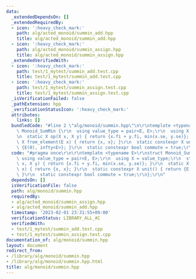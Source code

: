 ```yaml
---
data:
  _extendedDependsOn: []
  _extendedRequiredBy:
  - icon: ':heavy_check_mark:'
    path: alg/acted_monoid/summin_add.hpp
    title: alg/acted_monoid/summin_add.hpp
  - icon: ':heavy_check_mark:'
    path: alg/acted_monoid/summin_assign.hpp
    title: alg/acted_monoid/summin_assign.hpp
  _extendedVerifiedWith:
  - icon: ':heavy_check_mark:'
    path: test/1_mytest/summin_add.test.cpp
    title: test/1_mytest/summin_add.test.cpp
  - icon: ':heavy_check_mark:'
    path: test/1_mytest/summin_assign.test.cpp
    title: test/1_mytest/summin_assign.test.cpp
  _isVerificationFailed: false
  _pathExtension: hpp
  _verificationStatusIcon: ':heavy_check_mark:'
  attributes:
    links: []
  bundledCode: "#line 2 \"alg/monoid/summin.hpp\"\n\r\ntemplate <typename E>\r\nstruct\
    \ Monoid_SumMin {\r\n  using value_type = pair<E, E>;\r\n  using X = value_type;\r\
    \n  static X op(X x, X y) { return {x.fi + y.fi, min(x.se, y.se)}; }\r\n  static\
    \ X from_element(E x) { return {x, x}; }\r\n  static constexpr X unit() { return\
    \ {E(0), infty<E>}; }\r\n  static constexpr bool commute = true;\r\n};\r\n"
  code: "#pragma once\r\n\r\ntemplate <typename E>\r\nstruct Monoid_SumMin {\r\n \
    \ using value_type = pair<E, E>;\r\n  using X = value_type;\r\n  static X op(X\
    \ x, X y) { return {x.fi + y.fi, min(x.se, y.se)}; }\r\n  static X from_element(E\
    \ x) { return {x, x}; }\r\n  static constexpr X unit() { return {E(0), infty<E>};\
    \ }\r\n  static constexpr bool commute = true;\r\n};\r\n"
  dependsOn: []
  isVerificationFile: false
  path: alg/monoid/summin.hpp
  requiredBy:
  - alg/acted_monoid/summin_assign.hpp
  - alg/acted_monoid/summin_add.hpp
  timestamp: '2023-02-01 23:31:55+09:00'
  verificationStatus: LIBRARY_ALL_AC
  verifiedWith:
  - test/1_mytest/summin_add.test.cpp
  - test/1_mytest/summin_assign.test.cpp
documentation_of: alg/monoid/summin.hpp
layout: document
redirect_from:
- /library/alg/monoid/summin.hpp
- /library/alg/monoid/summin.hpp.html
title: alg/monoid/summin.hpp
---
```


